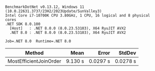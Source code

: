 ```

BenchmarkDotNet v0.13.12, Windows 11 (10.0.22631.3737/23H2/2023Update/SunValley3)
Intel Core i7-10700K CPU 3.80GHz, 1 CPU, 16 logical and 8 physical cores
.NET SDK 8.0.100
  [Host]   : .NET 8.0.0 (8.0.23.53103), X64 RyuJIT AVX2
  .NET 8.0 : .NET 8.0.0 (8.0.23.53103), X64 RyuJIT AVX2

Job=.NET 8.0  Runtime=.NET 8.0  

```
| Method                 | Mean    | Error    | StdDev   |
|----------------------- |--------:|---------:|---------:|
| MostEfficientJoinOrder | 9.130 s | 0.0297 s | 0.0278 s |
